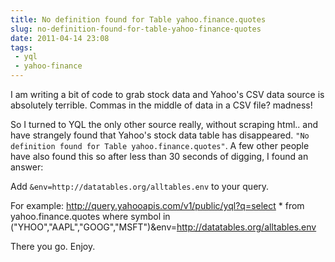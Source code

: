 ---title: No definition found for Table yahoo.finance.quotesslug: no-definition-found-for-table-yahoo-finance-quotesdate: 2011-04-14 23:08tags:  - yql - yahoo-finance---I am writing a bit of code to grab stock data and Yahoo's CSV data source is absolutely terrible. Commas in the middle of data in a CSV file? madness!

So I turned to YQL the only other source really, without scraping html.. and have strangely found that Yahoo's stock data table has disappeared. `"No definition found for Table yahoo.finance.quotes"`. A few other people have also found this so after less than 30 seconds of digging, I found an answer:

Add `&env=http://datatables.org/alltables.env` to your query.

For example:
http://query.yahooapis.com/v1/public/yql?q=select * from yahoo.finance.quotes where symbol in ("YHOO","AAPL","GOOG","MSFT")&env=http://datatables.org/alltables.env

There you go. Enjoy.